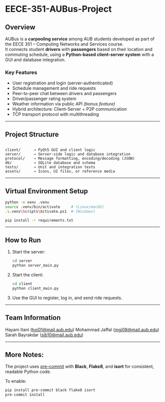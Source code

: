 # EECE-351-AUBus-Project

## Overview
AUBus is a **carpooling service** among AUB students developed as part of the EECE 351 – Computing Networks and Services course.  
It connects student **drivers** with **passengers** based on their location and commuting schedule, using a **Python-based client-server system** with a GUI and database integration.

### Key Features
- User registration and login (server-authenticated)
- Schedule management and ride requests
- Peer-to-peer chat between drivers and passengers
- Driver/passenger rating system
- Weather information via public API *(bonus feature)*
- Hybrid architecture: Client-Server + P2P communication
- TCP transport protocol with multithreading

---

## Project Structure
```

client/      → PyQt5 GUI and client logic
server/      → Server-side logic and database integration
protocol/    → Message formatting, encoding/decoding (JSON)
db/          → SQLite database and schema
tests/       → Unit and integration tests
assets/      → Icons, UI files, or reference media

````

---

## Virtual Environment Setup

```bash
python -m venv .venv
source .venv/bin/activate     # (Linux/macOS)
.\.venv\Scripts\Activate.ps1  # (Windows)

pip install -r requirements.txt
````

---

## How to Run

1. Start the server:

   ```bash
   cd server
   python server_main.py
   ```

2. Start the client:

   ```bash
   cd client
   python client_main.py
   ```

3. Use the GUI to register, log in, and send ride requests.


---

## Team Information

Hayam Itani (hoi01@mail.aub.edu)
Mohammad Jaffal (mgj08@mail.aub.edu)
Sarah Bayrakdar (sib10@mail.aub.edu)

---

## More Notes:
The project uses [pre-commit](https://pre-commit.com/) with **Black**, **Flake8**, and **isort** for consistent, readable Python code.

To enable:
```bash
pip install pre-commit black flake8 isort
pre-commit install



